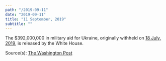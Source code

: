 ```yaml
---
path: "/2019-09-11"
date: "2019-09-11"
title: "11 September, 2019"
subtitle: ""
---
```


The $392,000,000 in military aid for Ukraine, originally withheld on <a href="#2019-07-18">18 July, 2019</a>, is released by the White House.

<span class="sources">
Source(s): <a href="https://www.washingtonpost.com/national-security/trump-ordered-hold-on-military-aid-days-before-calling-ukrainian-president-officials-say/2019/09/23/df93a6ca-de38-11e9-8dc8-498eabc129a0_story.html" target="_blank" rel="noopener noreferrer">The Washington Post</a>
</span>